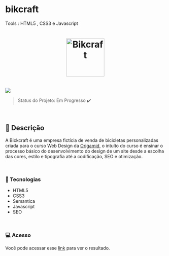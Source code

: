 # bikcraft
Tools : HTML5 , CSS3 e Javascript
<h1 align="center">
    <img alt="Bikcraft" title="Bikcraft" src="./img/bikcraft.svg" width="120px" />
</h1>

<br>

<img src="./DOC/Bikcraft Mockup.png">

<br>


> Status do Projeto: Em Progresso :heavy_check_mark:

<br>

## :bicyclist: Descrição 

A Bickcraft é uma empresa fictícia de venda de bicicletas personalizadas criada para o curso Web Design da [Origamid](https://www.origamid.com/), o intuíto do curso é ensinar o processo básico do desenvolvimento do design de um site desde a escolha das cores, estilo e tipografia até a codificação, SEO e otimização.


<br>

### :speech_balloon: Tecnologias 

- HTML5
- CSS3
- Semantica
- Javascript
- SEO

<br>

### :computer: Acesso 

Você pode acessar esse [link](https://beatrizduarte.github.io/Bikcraft/index.html) para ver o resultado. 

<br>
